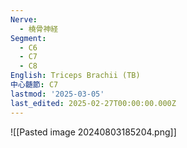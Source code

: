 ```yaml
---
Nerve:
  - 橈骨神経
Segment:
  - C6
  - C7
  - C8
English: Triceps Brachii (TB)
中心髄節: C7
lastmod: '2025-03-05'
last_edited: 2025-02-27T00:00:00.000Z
---
```


![[Pasted image 20240803185204.png]]
